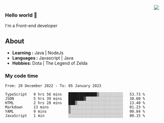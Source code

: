 <img align='right' src="https://github-readme-stats.vercel.app/api?username=jumodada&show_icons=true&theme=vue">

### Hello world 👋

I'm a Front-end developer 
    
## About
-  **Learning :** Java | NodeJs
-  **Languages :** Javascript | Java
-  **Hobbies:** Dota | The Legend of Zelda

### My code time

<!--START_SECTION:waka-->

```text
From: 29 December 2022 - To: 05 January 2023

TypeScript   9 hrs 56 mins   █████████████▒░░░░░░░░░░░   53.73 %
JSON         5 hrs 39 mins   ███████▓░░░░░░░░░░░░░░░░░   30.60 %
HTML         2 hrs 28 mins   ███▒░░░░░░░░░░░░░░░░░░░░░   13.40 %
Markdown     13 mins         ▒░░░░░░░░░░░░░░░░░░░░░░░░   01.23 %
YAML         9 mins          ▒░░░░░░░░░░░░░░░░░░░░░░░░   00.84 %
JavaScript   1 min           ░░░░░░░░░░░░░░░░░░░░░░░░░   00.15 %
```

<!--END_SECTION:waka-->
